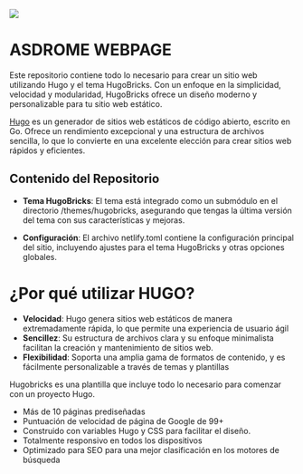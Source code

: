 [![](https://asdrometest.netlify.app/uploads/branding/LogoColor.svg)](https://www.asdrome.com/)

# ASDROME WEBPAGE
Este repositorio contiene todo lo necesario para crear un sitio web utilizando Hugo y el tema HugoBricks. Con un enfoque en la simplicidad, velocidad y modularidad, HugoBricks ofrece un diseño moderno y personalizable para tu sitio web estático.

[Hugo](https://gohugo.io/) es un generador de sitios web estáticos de código abierto, escrito en Go. Ofrece un rendimiento excepcional y una estructura de archivos sencilla, lo que lo convierte en una excelente elección para crear sitios web rápidos y eficientes.

## Contenido del Repositorio
- **Tema HugoBricks**: El tema está integrado como un submódulo en el directorio /themes/hugobricks, asegurando que tengas la última versión del tema con sus características y mejoras.

- **Configuración**: El archivo netlify.toml contiene la configuración principal del sitio, incluyendo ajustes para el tema HugoBricks y otras opciones globales.

# ¿Por qué utilizar HUGO?
- **Velocidad**: Hugo genera sitios web estáticos de manera extremadamente rápida, lo que permite una experiencia de usuario ágil
- **Sencillez**: Su estructura de archivos clara y su enfoque minimalista facilitan la creación y mantenimiento de sitios web.
- **Flexibilidad**: Soporta una amplia gama de formatos de contenido, y es fácilmente personalizable a través de temas y plantillas

Hugobricks es una plantilla que incluye todo lo necesario para comenzar con un proyecto Hugo.

- Más de 10 páginas prediseñadas
- Puntuación de velocidad de página de Google de 99+
- Construido con variables Hugo y CSS para facilitar el diseño.
- Totalmente responsivo en todos los dispositivos
- Optimizado para SEO para una mejor clasificación en los motores de búsqueda
